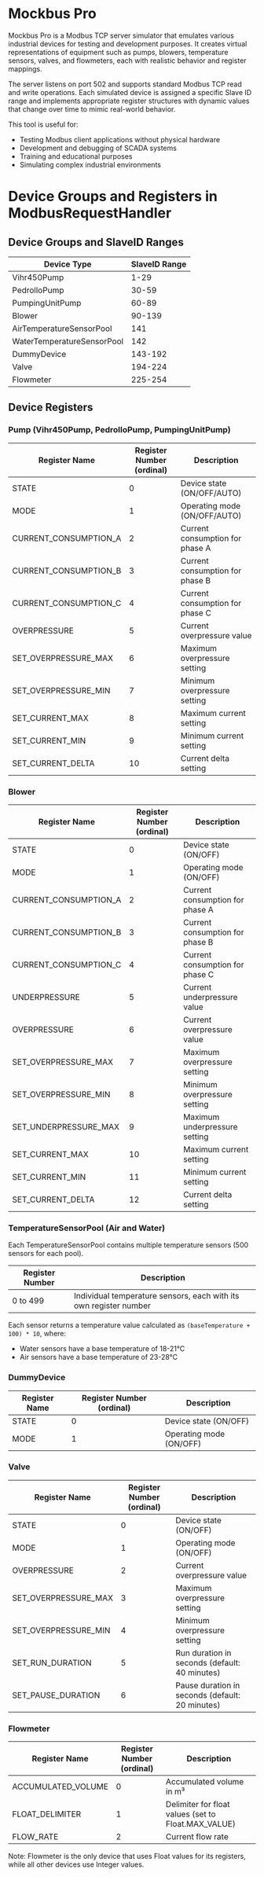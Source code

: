 
# Mockbus Pro

Mockbus Pro is a Modbus TCP server simulator that emulates various industrial devices for testing and development purposes. It creates virtual representations of equipment such as pumps, blowers, temperature sensors, valves, and flowmeters, each with realistic behavior and register mappings.

The server listens on port 502 and supports standard Modbus TCP read and write operations. Each simulated device is assigned a specific Slave ID range and implements appropriate register structures with dynamic values that change over time to mimic real-world behavior.

This tool is useful for:
- Testing Modbus client applications without physical hardware
- Development and debugging of SCADA systems
- Training and educational purposes
- Simulating complex industrial environments

# Device Groups and Registers in ModbusRequestHandler

## Device Groups and SlaveID Ranges

| Device Type | SlaveID Range |
|-------------|---------------|
| Vihr450Pump | 1-29 |
| PedrolloPump | 30-59 |
| PumpingUnitPump | 60-89 |
| Blower | 90-139 |
| AirTemperatureSensorPool | 141 |
| WaterTemperatureSensorPool | 142 |
| DummyDevice | 143-192 |
| Valve | 194-224 |
| Flowmeter | 225-254 |

## Device Registers

### Pump (Vihr450Pump, PedrolloPump, PumpingUnitPump)

| Register Name | Register Number (ordinal) | Description |
|---------------|---------------------------|-------------|
| STATE | 0 | Device state (ON/OFF/AUTO) |
| MODE | 1 | Operating mode (ON/OFF/AUTO) |
| CURRENT_CONSUMPTION_A | 2 | Current consumption for phase A |
| CURRENT_CONSUMPTION_B | 3 | Current consumption for phase B |
| CURRENT_CONSUMPTION_C | 4 | Current consumption for phase C |
| OVERPRESSURE | 5 | Current overpressure value |
| SET_OVERPRESSURE_MAX | 6 | Maximum overpressure setting |
| SET_OVERPRESSURE_MIN | 7 | Minimum overpressure setting |
| SET_CURRENT_MAX | 8 | Maximum current setting |
| SET_CURRENT_MIN | 9 | Minimum current setting |
| SET_CURRENT_DELTA | 10 | Current delta setting |

### Blower

| Register Name | Register Number (ordinal) | Description |
|---------------|---------------------------|-------------|
| STATE | 0 | Device state (ON/OFF) |
| MODE | 1 | Operating mode (ON/OFF) |
| CURRENT_CONSUMPTION_A | 2 | Current consumption for phase A |
| CURRENT_CONSUMPTION_B | 3 | Current consumption for phase B |
| CURRENT_CONSUMPTION_C | 4 | Current consumption for phase C |
| UNDERPRESSURE | 5 | Current underpressure value |
| OVERPRESSURE | 6 | Current overpressure value |
| SET_OVERPRESSURE_MAX | 7 | Maximum overpressure setting |
| SET_OVERPRESSURE_MIN | 8 | Minimum overpressure setting |
| SET_UNDERPRESSURE_MAX | 9 | Maximum underpressure setting |
| SET_CURRENT_MAX | 10 | Maximum current setting |
| SET_CURRENT_MIN | 11 | Minimum current setting |
| SET_CURRENT_DELTA | 12 | Current delta setting |

### TemperatureSensorPool (Air and Water)

Each TemperatureSensorPool contains multiple temperature sensors (500 sensors for each pool).

| Register Number | Description |
|-----------------|-------------|
| 0 to 499 | Individual temperature sensors, each with its own register number |

Each sensor returns a temperature value calculated as `(baseTemperature + 100) * 10`, where:
- Water sensors have a base temperature of 18-21°C
- Air sensors have a base temperature of 23-28°C

### DummyDevice

| Register Name | Register Number (ordinal) | Description |
|---------------|---------------------------|-------------|
| STATE | 0 | Device state (ON/OFF) |
| MODE | 1 | Operating mode (ON/OFF) |

### Valve

| Register Name | Register Number (ordinal) | Description |
|---------------|---------------------------|-------------|
| STATE | 0 | Device state (ON/OFF) |
| MODE | 1 | Operating mode (ON/OFF) |
| OVERPRESSURE | 2 | Current overpressure value |
| SET_OVERPRESSURE_MAX | 3 | Maximum overpressure setting |
| SET_OVERPRESSURE_MIN | 4 | Minimum overpressure setting |
| SET_RUN_DURATION | 5 | Run duration in seconds (default: 40 minutes) |
| SET_PAUSE_DURATION | 6 | Pause duration in seconds (default: 20 minutes) |

### Flowmeter

| Register Name | Register Number (ordinal) | Description |
|---------------|---------------------------|-------------|
| ACCUMULATED_VOLUME | 0 | Accumulated volume in m³ |
| FLOAT_DELIMITER | 1 | Delimiter for float values (set to Float.MAX_VALUE) |
| FLOW_RATE | 2 | Current flow rate |

Note: Flowmeter is the only device that uses Float values for its registers, while all other devices use Integer values.
